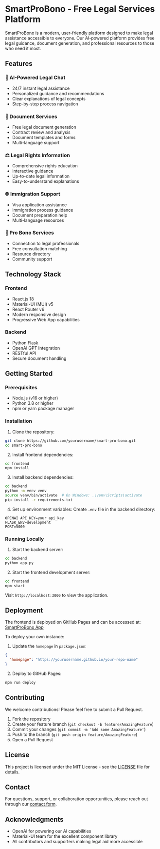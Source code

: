# SmartProBono - Free Legal Services Platform

SmartProBono is a modern, user-friendly platform designed to make legal assistance accessible to everyone. Our AI-powered platform provides free legal guidance, document generation, and professional resources to those who need it most.

## Features

### 🤖 AI-Powered Legal Chat
- 24/7 instant legal assistance
- Personalized guidance and recommendations
- Clear explanations of legal concepts
- Step-by-step process navigation

### 📄 Document Services
- Free legal document generation
- Contract review and analysis
- Document templates and forms
- Multi-language support

### ⚖️ Legal Rights Information
- Comprehensive rights education
- Interactive guidance
- Up-to-date legal information
- Easy-to-understand explanations

### 🌐 Immigration Support
- Visa application assistance
- Immigration process guidance
- Document preparation help
- Multi-language resources

### 💼 Pro Bono Services
- Connection to legal professionals
- Free consultation matching
- Resource directory
- Community support

## Technology Stack

### Frontend
- React.js 18
- Material-UI (MUI) v5
- React Router v6
- Modern responsive design
- Progressive Web App capabilities

### Backend
- Python Flask
- OpenAI GPT Integration
- RESTful API
- Secure document handling

## Getting Started

### Prerequisites
- Node.js (v16 or higher)
- Python 3.8 or higher
- npm or yarn package manager

### Installation

1. Clone the repository:
```bash
git clone https://github.com/yourusername/smart-pro-bono.git
cd smart-pro-bono
```

2. Install frontend dependencies:
```bash
cd frontend
npm install
```

3. Install backend dependencies:
```bash
cd backend
python -m venv venv
source venv/bin/activate  # On Windows: .\venv\Scripts\activate
pip install -r requirements.txt
```

4. Set up environment variables:
Create `.env` file in the backend directory:
```env
OPENAI_API_KEY=your_api_key
FLASK_ENV=development
PORT=5000
```

### Running Locally

1. Start the backend server:
```bash
cd backend
python app.py
```

2. Start the frontend development server:
```bash
cd frontend
npm start
```

Visit `http://localhost:3000` to view the application.

## Deployment

The frontend is deployed on GitHub Pages and can be accessed at: [SmartProBono App](https://bthecoderr.github.io/pro-bono-app/)

To deploy your own instance:

1. Update the `homepage` in `package.json`:
```json
{
  "homepage": "https://yourusername.github.io/your-repo-name"
}
```

2. Deploy to GitHub Pages:
```bash
npm run deploy
```

## Contributing

We welcome contributions! Please feel free to submit a Pull Request.

1. Fork the repository
2. Create your feature branch (`git checkout -b feature/AmazingFeature`)
3. Commit your changes (`git commit -m 'Add some AmazingFeature'`)
4. Push to the branch (`git push origin feature/AmazingFeature`)
5. Open a Pull Request

## License

This project is licensed under the MIT License - see the [LICENSE](LICENSE) file for details.

## Contact

For questions, support, or collaboration opportunities, please reach out through our [contact form](https://bthecoderr.github.io/pro-bono-app/contact).

## Acknowledgments

- OpenAI for powering our AI capabilities
- Material-UI team for the excellent component library
- All contributors and supporters making legal aid more accessible
